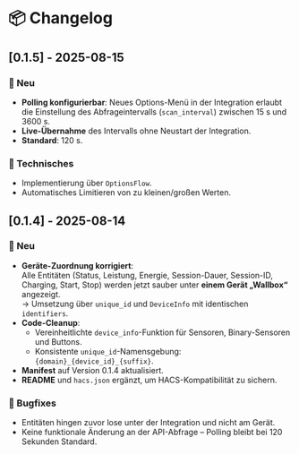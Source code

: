 # 📦 Changelog


## [0.1.5] - 2025-08-15
### 🔹 Neu
- **Polling konfigurierbar**: Neues Options-Menü in der Integration erlaubt die Einstellung des Abfrageintervalls (`scan_interval`) zwischen 15 s und 3600 s.
- **Live-Übernahme** des Intervalls ohne Neustart der Integration.
- **Standard**: 120 s.

### 🔹 Technisches
- Implementierung über `OptionsFlow`.
- Automatisches Limitieren von zu kleinen/großen Werten.

## [0.1.4] - 2025-08-14
### 🔹 Neu
- **Geräte-Zuordnung korrigiert**:  
  Alle Entitäten (Status, Leistung, Energie, Session-Dauer, Session-ID, Charging, Start, Stop) werden jetzt sauber unter **einem Gerät „Wallbox“** angezeigt.  
  → Umsetzung über `unique_id` und `DeviceInfo` mit identischen `identifiers`.  
- **Code-Cleanup**:  
  - Vereinheitlichte `device_info`-Funktion für Sensoren, Binary-Sensoren und Buttons.  
  - Konsistente `unique_id`-Namensgebung: `{domain}_{device_id}_{suffix}`.
- **Manifest** auf Version 0.1.4 aktualisiert.  
- **README** und `hacs.json` ergänzt, um HACS-Kompatibilität zu sichern.

### 🔹 Bugfixes
- Entitäten hingen zuvor lose unter der Integration und nicht am Gerät.  
- Keine funktionale Änderung an der API-Abfrage – Polling bleibt bei 120 Sekunden Standard.
